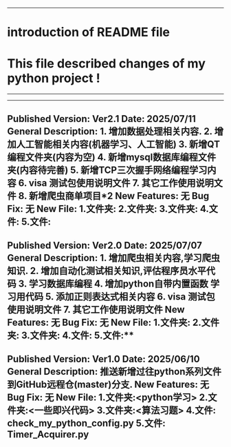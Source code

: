 
-----------------------------------------------------------------
# introduction of README file
# This file described changes of my python project !
-----------------------------------------------------------------


-----------------------------------------------------------------
Published Version: Ver2.1   Date: 2025/07/11
General Description:
    1. 增加数据处理相关内容.
    2. 增加人工智能相关内容(机器学习、人工智能)
    3. 新增QT编程文件夹(内容为空)
    4. 新增mysql数据库编程文件夹(内容待完善)
    5. 新增TCP三次握手网络编程学习内容
    6. visa 测试包使用说明文件
    7. 其它工作使用说明文件
    8. 新增爬虫商单项目*2
New Features:
    无
Bug Fix:
    无
New File:
    1.文件夹:
    2.文件夹:
    3.文件夹:
    4.文件: 
    5.文件:
-----------------------------------------------------------------
Published Version: Ver2.0   Date: 2025/07/07
General Description:
    1. 增加爬虫相关内容,学习爬虫知识.
    2. 增加自动化测试相关知识,评估程序员水平代码
    3. 学习数据库编程
    4. 增加python自带内置函数 学习用代码
    5. 添加正则表达式相关内容
    6. visa 测试包使用说明文件
    7. 其它工作使用说明文件
New Features:
    无
Bug Fix:
    无
New File:
    1.文件夹:
    2.文件夹:
    3.文件夹:
    4.文件: 
    5.文件:**
-----------------------------------------------------------------
Published Version: Ver1.0   Date: 2025/06/10
General Description:
    推送新增过往python系列文件到GitHub远程仓(master)分支.
New Features:
    无
Bug Fix:
    无
New File:
    1.文件夹:<python学习>
    2.文件夹:<一些即兴代码>
    3.文件夹:<算法习题>
    4.文件: check_my_python_config.py
    5.文件: Timer_Acquirer.py
-----------------------------------------------------------------
    
